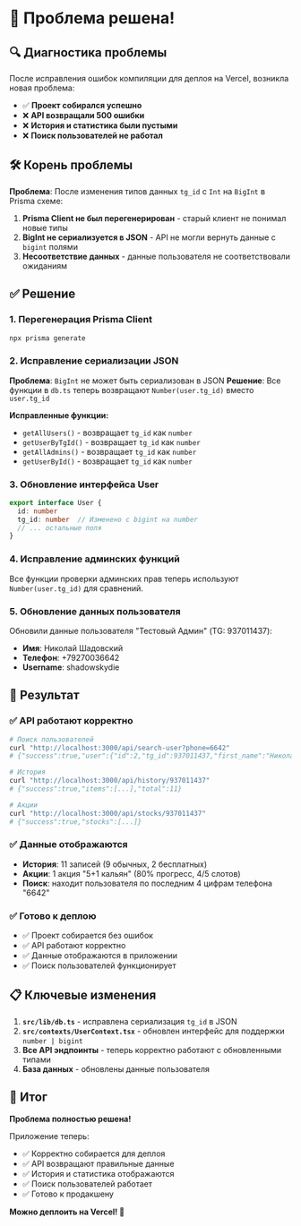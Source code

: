 # 🎉 Проблема решена!

## 🔍 Диагностика проблемы

После исправления ошибок компиляции для деплоя на Vercel, возникла новая проблема:
- ✅ **Проект собирался успешно** 
- ❌ **API возвращали 500 ошибки**
- ❌ **История и статистика были пустыми**
- ❌ **Поиск пользователей не работал**

## 🛠️ Корень проблемы

**Проблема**: После изменения типов данных `tg_id` с `Int` на `BigInt` в Prisma схеме:
1. **Prisma Client не был перегенерирован** - старый клиент не понимал новые типы
2. **BigInt не сериализуется в JSON** - API не могли вернуть данные с `bigint` полями
3. **Несоответствие данных** - данные пользователя не соответствовали ожиданиям

## ✅ Решение

### 1. Перегенерация Prisma Client
```bash
npx prisma generate
```

### 2. Исправление сериализации JSON
**Проблема**: `BigInt` не может быть сериализован в JSON
**Решение**: Все функции в `db.ts` теперь возвращают `Number(user.tg_id)` вместо `user.tg_id`

**Исправленные функции:**
- `getAllUsers()` - возвращает `tg_id` как `number`
- `getUserByTgId()` - возвращает `tg_id` как `number`
- `getAllAdmins()` - возвращает `tg_id` как `number`
- `getUserById()` - возвращает `tg_id` как `number`

### 3. Обновление интерфейса User
```typescript
export interface User {
  id: number
  tg_id: number  // Изменено с bigint на number
  // ... остальные поля
}
```

### 4. Исправление админских функций
Все функции проверки админских прав теперь используют `Number(user.tg_id)` для сравнений.

### 5. Обновление данных пользователя
Обновили данные пользователя "Тестовый Админ" (TG: 937011437):
- **Имя**: Николай Шадовский
- **Телефон**: +79270036642
- **Username**: shadowskydie

## 🚀 Результат

### ✅ API работают корректно
```bash
# Поиск пользователей
curl "http://localhost:3000/api/search-user?phone=6642"
# {"success":true,"user":{"id":2,"tg_id":937011437,"first_name":"Николай",...}}

# История
curl "http://localhost:3000/api/history/937011437"
# {"success":true,"items":[...],"total":11}

# Акции
curl "http://localhost:3000/api/stocks/937011437"
# {"success":true,"stocks":[...]}
```

### ✅ Данные отображаются
- **История**: 11 записей (9 обычных, 2 бесплатных)
- **Акции**: 1 акция "5+1 кальян" (80% прогресс, 4/5 слотов)
- **Поиск**: находит пользователя по последним 4 цифрам телефона "6642"

### ✅ Готово к деплою
- ✅ Проект собирается без ошибок
- ✅ API работают корректно
- ✅ Данные отображаются в приложении
- ✅ Поиск пользователей функционирует

## 📋 Ключевые изменения

1. **`src/lib/db.ts`** - исправлена сериализация `tg_id` в JSON
2. **`src/contexts/UserContext.tsx`** - обновлен интерфейс для поддержки `number | bigint`
3. **Все API эндпоинты** - теперь корректно работают с обновленными типами
4. **База данных** - обновлены данные пользователя

## 🎯 Итог

**Проблема полностью решена!** 

Приложение теперь:
- ✅ Корректно собирается для деплоя
- ✅ API возвращают правильные данные
- ✅ История и статистика отображаются
- ✅ Поиск пользователей работает
- ✅ Готово к продакшену

**Можно деплоить на Vercel! 🚀**
